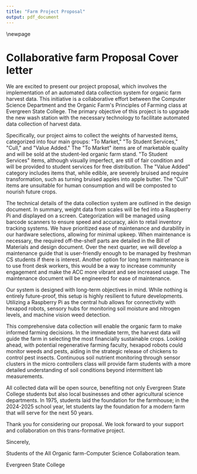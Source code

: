 ```yaml
---
title: "Farm Project Proposal"
output: pdf_document
---
```


\newpage
# Collaborative farm Proposal Cover letter

We are excited to present our project proposal, which involves the
implementation of an automated data collection system for organic farm
harvest data. This initiative is a collaborative effort between the
Computer Science Department and the Organic Farm's Principles of Farming
class at Evergreen State College. The primary objective of this project
is to upgrade the new wash station with the necessary technology to
facilitate automated data collection of harvest data.

Specifically, our project aims to collect the weights of harvested
items, categorized into four main groups: \"To Market,\" \"To Student
Services,\" \"Cull,\" and \"Value Added.\" The \"To Market\" items are
of marketable quality and will be sold at the student-led organic farm
stand. \"To Student Services\" items, although visually imperfect, are
still of fair condition and will be provided to student services for
free distribution. The \"Value Added\" category includes items that,
while edible, are severely bruised and require transformation, such as
turning bruised apples into apple butter. The \"Cull\" items are
unsuitable for human consumption and will be composted to nourish future
crops.

The technical details of the data collection system are outlined in the
design document. In summary, weight data from scales will be fed into a
Raspberry Pi and displayed on a screen. Categorization will be managed
using barcode scanners to ensure speed and accuracy, akin to retail
inventory tracking systems. We have prioritized ease of maintenance and
durability in our hardware selections, allowing for minimal upkeep. When
maintenance is necessary, the required off-the-shelf parts are detailed
in the Bill of Materials and design document. Over the next quarter, we
will develop a maintenance guide that is user-friendly enough to be
managed by freshman CS students if there is interest. Another option for
long term maintenance is to use front desk workers, this would be a way
to increase community engagement and make the ACC more vibrant and see
increased usage. The maintenance document will be engineered for ease of
maintenance.

Our system is designed with long-term objectives in mind. While nothing
is entirely future-proof, this setup is highly resilient to future
developments. Utilizing a Raspberry Pi as the central hub allows for
connectivity with hexapod robots, sensory hubs for monitoring soil
moisture and nitrogen levels, and machine vision weed detection.

This comprehensive data collection will enable the organic farm to make
informed farming decisions. In the immediate term, the harvest data will
guide the farm in selecting the most financially sustainable crops.
Looking ahead, with potential regenerative farming faculty, hexapod
robots could monitor weeds and pests, aiding in the strategic release of
chickens to control pest insects. Continuous soil nutrient monitoring
through sensor clusters in the micro controllers class will provide farm
students with a more detailed understanding of soil conditions beyond
intermittent lab measurements.

All collected data will be open source, benefiting not only Evergreen
State College students but also local businesses and other agricultural
science departments. In 1975, students laid the foundation for the
farmhouse; in the 2024-2025 school year, let students lay the foundation
for a modern farm that will serve for the next 50 years.

Thank you for considering our proposal. We look forward to your support
and collaboration on this trans-formative project.

Sincerely,

Students of the All Organic farm-Computer Science Collaboration team.

Evergreen State College
